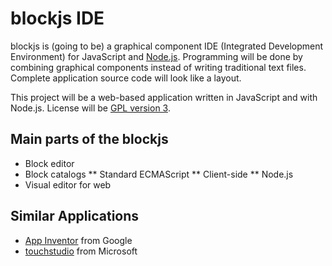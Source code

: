 
blockjs IDE
================================

blockjs is (going to be) a graphical component IDE (Integrated Development 
Environment) for JavaScript and [Node.js](http://www.nodejs.org). Programming 
will be done by combining graphical components instead of writing traditional 
text files. Complete application source code will look like a layout.

This project will be a web-based application written in JavaScript and with 
Node.js. License will be [GPL version 3](https://github.com/jheusala/blockjs/blob/master/COPYING).

Main parts of the blockjs
-------------------------
* Block editor
* Block catalogs
** Standard ECMAScript
** Client-side
** Node.js
* Visual editor for web

Similar Applications
--------------------
* [App Inventor](http://appinventor.googlelabs.com/about/) from Google
* [touchstudio](http://research.microsoft.com/en-us/projects/touchstudio/) from Microsoft

